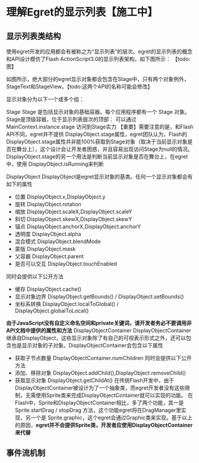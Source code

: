 理解Egret的显示列表【施工中】
=================================
显示列表类结构
-----------------


使用egret开发的应用都会有被称之为“显示列表”的层次。egret的显示列表的概念和API设计模仿了Flash ActionScript3.0的显示列表架构，如下图所示：
【todo:图】

如图所示，绝大部分的egret显示对象都会包含在Stage中，只有两个对象例外，StageText和StageView。【todo:这两个API的名称可能会修改】


显示对象分为以下一个或多个组：

Stage
Stage 是包括显示对象的基础容器。每个应用程序都有一个 Stage 对象。Stage是顶级容器，位于显示列表层次的顶部：
可以通过 MainContext.instance.stage 访问到Stage实力
【重要】需要注意的是，和Flash API不同，egret并不提供 DisplayObject.stage属性，egret团队认为，Flash的DisplayObject.stage属性并非能100%获取到Stage对象（取决于当前显示对象是否在舞台上），这个设计会让开发者困惑，并且容易出现访问Stage为null的情况。DisplayObject.stage的另一个用法是判断当前显示对象是否在舞台上，在egret中，使用 DisplayObject.isRunning来判断

DisplayObject
DisplayObject是egret显示对象的基类。任何一个显示对象都会有如下的属性
* 位置 DisplayObject.x,DisplayObject.y
* 旋转 DisplayObject.rotation
* 缩放 DisplayObject.scaleX,DisplayObject.scaleY
* 斜切 DisplayObject.skewX,DisplayObject.skewY
* 锚点 DisplayObject.anchorX,DisplayObject.anchorY
* 透明度 DisplayObject.alpha
* 混合模式 DisplayObject.blendMode
* 蒙版 DisplayObject.mask
* 父容器 DisplayObject.parent
* 是否可以交互 DisplayObject.touchEnabled

同时会提供以下公开方法
* 缓存 DisplayObject.cache()
* 显示对象边界 DisplayObject.getBounds() / DisplayObject.setBounds()
* 坐标系转换 DisplayObject.localToGlobal() / DisplayObject.globalToLocal()

**由于JavaScript没有自定义命名空间和private关键词，请开发者务必不要调用非API文档中提供的属性和方法**
DisplayObjectContainer
DisplayObjectContainer继承自DisplayObject，这些显示对象除了有自己的可视表示形式之外，还可以包含也是显示对象的子对象。DisplayObjectContainer会包含以下属性
* 获取子节点数量 DisplayObjectContainer.numChildren
同时会提供以下公开方法
* 添加、移除对象 DisplayObject.addChild(),DisplayObject.removeChild()
* 获取显示对象 DisplayObject.getChildAt()
在传统Flash开发中，由于DisplayObjectContainer被设计为了一个抽象类，而egret开发者没有这些限制，无需使用Sprite类来完成DisplayObjectContainer就可以实现的功能。
在Flash中，Sprite和DisplayObjectContainer相比，多了两个功能，其一是 Sprite.startDrag / stopDrag 方法，这个功能egret将在DragManager里实现，另一个是 Sprite.graphic，这个egret会通过Graphic类来实现。基于以上的原因，**egret并不会提供Sprite类，开发者应使用DisplayObjectContainer来代替**







事件流机制
-----------------
